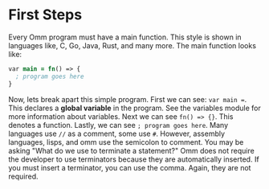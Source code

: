 # First Steps

Every Omm program must have a main function. This style is shown in languages like, C, Go, Java, Rust, and many more. The main function looks like:

```clojure
var main = fn() => {
  ; program goes here
}
```

Now, lets break apart this simple program.
First we can see: `var main =`. This declares a **global variable** in the program. See the variables module for more information about variables. Next we can see `fn() => {}`. This denotes a function. Lastly, we can see `; program goes here`. Many languages use `//` as a comment, some use `#`. However, assembly languages, lisps, and omm use the semicolon to comment. You may be asking "What do we use to terminate a statement?" Omm does not require the developer to use terminators because they are automatically inserted. If you must insert a terminator, you can use the comma. Again, they are not required.
